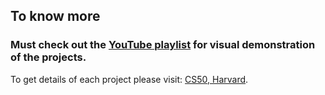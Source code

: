 ## To know more
### Must check out the [YouTube playlist](https://www.youtube.com/playlist?list=PLQvAnVnC1GkjdjSjJr6GFT8O2TAc6_Jns) for visual demonstration of the projects.


To get details of each project please visit: [CS50, Harvard](https://www.cs50.harvard.edu/ai/2020/).
